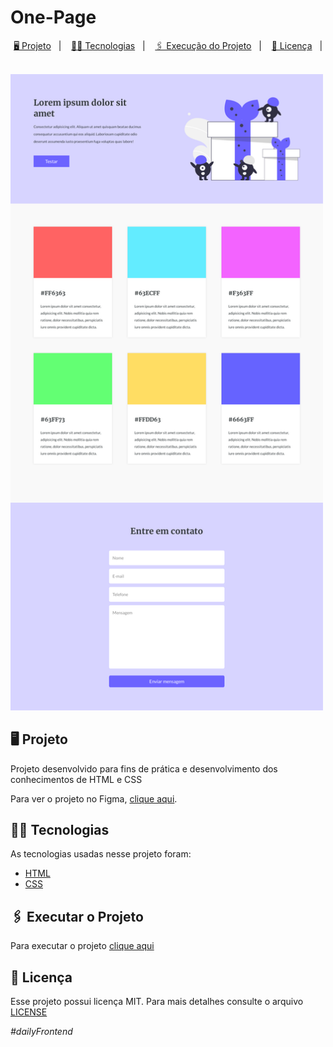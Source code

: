 # One-Page 
<p align="center">
      <a href="#-projeto">🖥 Projeto</a>&nbsp;&nbsp;&nbsp;|&nbsp;&nbsp;&nbsp;
      <a href="#-tecnologias">👨‍💻 Tecnologias</a>&nbsp;&nbsp;&nbsp;|&nbsp;&nbsp;&nbsp;
      <a href="#-executar-o-projeto">🖇 Execução do Projeto</a>&nbsp;&nbsp;&nbsp;|&nbsp;&nbsp;&nbsp;
      <a href="#-licença">📃 Licença</a>&nbsp;&nbsp;&nbsp;|&nbsp;&nbsp;&nbsp;
</p>

  <p><img src="home.png" style="width: 500px"></p>
  
  ## 🖥 Projeto
  Projeto desenvolvido para fins de prática e desenvolvimento dos conhecimentos de HTML e CSS
  <p>Para ver o projeto no Figma, <a href="https://www.figma.com/file/OFPmaR4BYJd7QeChEOzHgL/Desafios---Codel%C3%A2ndia-(Copy)?node-id=3725%3A2">clique aqui</a>.</p>

  ## 👨‍💻 Tecnologias
  As tecnologias usadas nesse projeto foram:
  - [HTML](https://developer.mozilla.org/en-US/docs/Web/HTML)
  - [CSS](https://developer.mozilla.org/en-US/docs/Web/CSS)

  ## 🖇 Executar o Projeto
  Para executar o projeto <a href="https://ednaldo-byte.github.io/One-Page/">clique aqui</a>


  ##  📃 Licença
  Esse projeto possui licença MIT. Para mais detalhes consulte o arquivo [LICENSE](LICENSE.md)
 *<p>#dailyFrontend</p>*
